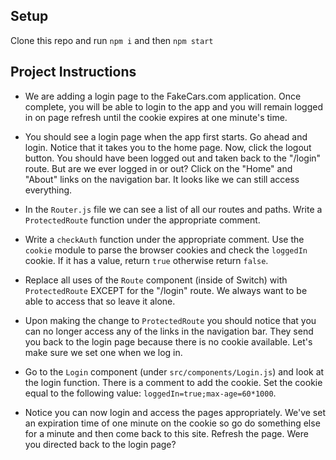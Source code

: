 ## Setup

Clone this repo and run `npm i` and then `npm start`

## Project Instructions

* We are adding a login page to the FakeCars.com application. Once complete, you will be able to login to the app and you will remain logged in on page refresh until the cookie expires at one minute's time.

* You should see a login page when the app first starts. Go ahead and login. Notice that it takes you to the home page. Now, click the logout button. You should have been logged out and taken back to the "/login" route. But are we ever logged in or out? Click on the "Home" and "About" links on the navigation bar. It looks like we can still access everything.

* In the `Router.js` file we can see a list of all our routes and paths. Write a `ProtectedRoute` function under the appropriate comment.

* Write a `checkAuth` function under the appropriate comment. Use the `cookie` module to parse the browser cookies and check the `loggedIn` cookie. If it has a value, return `true` otherwise return `false`. 

* Replace all uses of the `Route` component (inside of Switch) with `ProtectedRoute` EXCEPT for the "/login" route. We always want to be able to access that so leave it alone.

* Upon making the change to `ProtectedRoute` you should notice that you can no longer access any of the links in the navigation bar. They send you back to the login page because there is no cookie available. Let's make sure we set one when we log in.

* Go to the `Login` component (under `src/components/Login.js`) and look at the login function. There is a comment to add the cookie. Set the cookie equal to the following value: `loggedIn=true;max-age=60*1000`. 

* Notice you can now login and access the pages appropriately. We've set an expiration time of one minute on the cookie so go do something else for a minute and then come back to this site. Refresh the page. Were you directed back to the login page?

